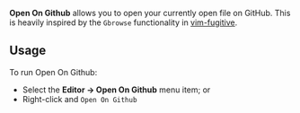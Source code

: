 **Open On Github** allows you to open your currently open file on GitHub. This is heavily inspired by the `Gbrowse` functionality in [vim-fugitive](https://github.com/tpope/vim-fugitive).

## Usage

To run Open On Github:

- Select the **Editor → Open On Github** menu item; or
- Right-click and `Open On Github`

